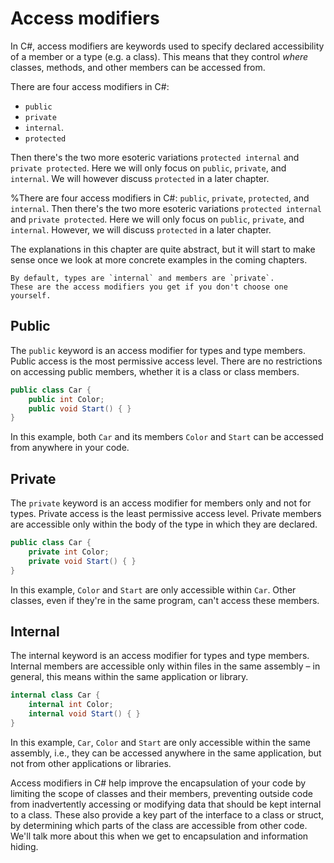 # Access modifiers

In C#, access modifiers are keywords used to specify declared accessibility of a member or a type (e.g. a class). This means that they control *where* classes, methods, and other members can be accessed from.

There are four access modifiers in C#:

- `public`
- `private`
- `internal`.
- `protected`

Then there's the two more esoteric variations `protected internal` and `private protected`. Here we will only focus on `public`, `private`, and `internal`. We will however discuss `protected` in a later chapter.

%There are four access modifiers in C#: `public`, `private`, `protected`, and `internal`. Then there's the two more esoteric variations `protected internal` and `private protected`. Here we will only focus on `public`, `private`, and `internal`. However, we will discuss `protected` in a later chapter.

The explanations in this chapter are quite abstract, but it will start to make sense once we look at more concrete examples in the coming chapters.

```{note}
By default, types are `internal` and members are `private`.
These are the access modifiers you get if you don't choose one yourself.
```

## Public

The `public` keyword is an access modifier for types and type members. Public access is the most permissive access level. There are no restrictions on accessing public members, whether it is a class or class members.

```csharp
public class Car {
    public int Color;
    public void Start() { }
}
```

In this example, both `Car` and its members `Color` and `Start` can be accessed from anywhere in your code.


## Private

The `private` keyword is an access modifier for members only and not for types. Private access is the least permissive access level. Private members are accessible only within the body of the type in which they are declared.

```csharp
public class Car {
    private int Color;
    private void Start() { }
}
```

In this example, `Color` and `Start` are only accessible within `Car`. Other classes, even if they're in the same program, can't access these members.


## Internal

The internal keyword is an access modifier for types and type members. Internal members are accessible only within files in the same assembly – in general, this means within the same application or library.

```csharp
internal class Car {
    internal int Color;
    internal void Start() { }
}
```

In this example, `Car`, `Color` and `Start` are only accessible within the same assembly, i.e., they can be accessed anywhere in the same application, but not from other applications or libraries.

Access modifiers in C# help improve the encapsulation of your code by limiting the scope of classes and their members, preventing outside code from inadvertently accessing or modifying data that should be kept internal to a class. These also provide a key part of the interface to a class or struct, by determining which parts of the class are accessible from other code.
We'll talk more about this when we get to encapsulation and information hiding.

